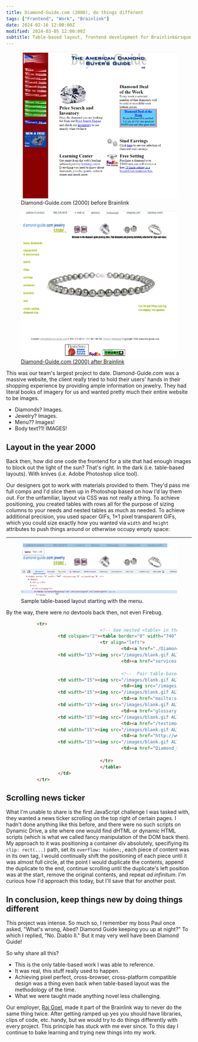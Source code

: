 ```yaml
---
title: Diamond-Guide.com (2000), do things different
tags: ["Frontend", "Work", "Brainlink"]
date: 2024-02-16 12:00:00Z
modified: 2024-03-05 12:00:00Z
subtitle: Table-based layout, frontend development for Brainlink&rsquo;s full service design and development for e-commerce site.
---
```


<figure
  class="figure figure--img figure--img--before-after figure--img--before grid__left-right grid__left-right--left grid__figure"
>
  <img
    class="figure__img"
    src="/blog-images/diamond-guide-before-brainlink-crop.png"
    alt="Screenshots of Diamond-Guide.com in the year 2000 before Brainlink's work"
  />
  <figcaption>Diamond-Guide.com (2000) before Brainlink</figcaption>
</figure>
<figure
  class="figure figure--img figure--img--before-after figure--img--after grid__left-right grid__left-right--right grid__figure"
>
  <img
    class="figure__img"
    src="/blog-images/diamond-guide-after-brainlink-crop.png"
    alt="Screenshot of Diamond-Guide.com in the year 2000 with Brainlink's design"
  />
  <figcaption><a href="https://web.archive.org/web/20001109143500/http://www.diamond-guide.com/">Diamond-Guide.com (2000) after Brainlink</a></figcaption>
</figure>

This was our team's largest project to date. Diamond-Guide.com was a massive website, the client really tried to hold their users' hands in their shopping experience by providing ample information on jewelry. They had literal books of imagery for us and wanted pretty much their entire website to be images.

- Diamonds? Images.
- Jewelry? Images.
- Menu?? Images!
- Body text?1! IMAGES!

<!-- TODO: animated image of slapping images on either the site or the sun -->

## Layout in the year 2000

Back then, how did one code the frontend for a site that had enough images to block out the light of the sun? That's right. In the dark (i.e. table-based layouts). With knives (i.e. Adobe Photoshop slice tool).

<!-- TODO: pic of photoshop slice tool -->

Our designers got to work with materials provided to them. They'd pass me full comps and I'd slice them up in Photoshop based on how I&rsquo;d lay them out. For the unfamiliar, layout via CSS was not really a thing. To achieve positioning, you created tables with rows all for the purpose of sizing columns to your needs and nested tables as much as needed. To achieve additional precision, you used spacer GIFs, 1&times;1 pixel transparent GIFs, which you could size exactly how you wanted via `width` and `height` attributes to push things around or otherwise occupy empty space:

<hr class="grid__row-reset" />

<figure class="figure figure--img figure--img--body grid__figure">
  <img
    src="/blog-images/diamond-guide-inspect-element.png"
    alt="Screenshot of inspecting Diamond-Guide.com 2000's menu"
    class="figure__img figure--img--body__img"
  />
  <figcaption>Sample table-based layout starting with the menu.</figcaption>
</figure>

<aside class="tangent">
  By the way, there were no devtools back then, not even Firebug.
</aside>

<figure class="figure figure--code grid__full">

```html {.code .code--full .grid__full__extended-body}
      <tr>
                              <!-- See nested <table> in the table cell below -->
              <td colspan="2"><table border="0" width="740" cellspacing="0" cellpadding="0">
                              <tr align="left">
                                      <td><a href="./Diamond_Education/about.html"><img src="/images/top_aboutus.gif" alt="" border="0"></a></td>
              <td width="15"><img src="/images/blank.gif ALT=" " width="15" height="1"></td>
                                      <td><a href="services.html"><img src="/images/top_policiesandservices.gif" alt="" width="98" height="20" border="0"></a></td>

                                      <!--  Pair table-based layout with blank.gif for achieving pixel perfect precision -->
              <td width="15"><img src="/images/blank.gif ALT=" " width="15" height="1"></td>
                                      <td><img src="/images/top_8003209670.gif" alt="" width="75" height="20"></td>
              <td width="15"><img src="/images/blank.gif ALT=" " width="15" height="1"></td>
                                      <td><a href="mailto:sales@diamond-guide.com"><img src="/images/top_emailus.gif" alt="" width="54" height="20" border="0"></a></td>
              <td width="15"><img src="/images/blank.gif ALT=" " width="15" height="1"></td>
                                      <td><a href="glossary-1.html"><img src="/images/top_glossary.gif" alt="" width="48" height="20" border="0"></a></td>
              <td width="15"><img src="/images/blank.gif ALT=" " width="15" height="1"></td>
                                      <td><a href="/testimonials.html"><img src="/images/top_testimonials.gif" alt="" border="0"></a></td>
              <td width="15"><img src="/images/blank.gif ALT=" " width="15" height="1"></td>
                                      <td><a href="http://www.gembeat.com/cgi-bin/gembeat/ord/basket"><img src="/images/top_shoppingcart.gif" alt="" width="74" height="20" border="0"></a></td>
              <td width="15"><img src="/images/blank.gif ALT=" " width="15" height="1"></td>
                                      <td><a href="Diamond_Education"><img src="/images/top_learningcenter.gif" alt="" width="81" height="20" border="0"></a></td>

                              </tr>
                              </table>
              </td>
      </tr>

```

</figure>

## Scrolling news ticker

<!-- TODO: Figma up a wireframe -->

What I'm unable to share is the first JavaScript challenge I was tasked with, they wanted a news ticker scrolling on the top right of certain pages. I hadn't done anything like this before, and there were no such scripts on Dynamic Drive, a site where one would find dHTML or dynamic HTML scripts (which is what we called fancy manipulation of the DOM back then). My approach to it was positioning a container div absolutely, specifiying its `clip: rect(...)` path, set its `overflow: hidden;`, each piece of content was in its own tag, I would continually shift the positioning of each piece until it was almost full circle, at the point I would duplicate the contents, append the duplicate to the end, continue scrolling until the duplicate's left position was at the start, remove the original contents, and repeat _ad infinitum_. I'm curious how I'd approach this today, but I'll save that for another post.

## In conclusion, keep things new by doing things different

This project was intense. So much so, I remember my boss Paul once asked, "What's wrong, Abed? Diamond Guide keeping you up at night?" To which I replied, "No. Diablo II." But it may very well have been Diamond Guide!

So why share all this?

- This is the only table-based work I was able to reference.
- It was real, this stuff really used to happen.
- Achieving pixel perfect, cross-browser, cross-platform compatible design was a thing even back when table-based layout was the methodology of the time.
- What we were taught made anything novel less challenging.

Our employer, <a href="https://www.linkedin.com/in/rajgoel/">Raj Goel</a>, made it part of the Brainlink way to never do the same thing twice. After getting ramped up yes you should have libraries, clips of code, etc. handy, but we would try to do things differently with every project. This principle has stuck with me ever since. To this day I continue to bake learning and trying new things into my work.
